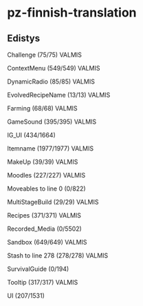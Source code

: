 # pz-finnish-translation

## Edistys

Challenge (75/75)                   VALMIS  

ContextMenu (549/549)               VALMIS  

DynamicRadio (85/85)                VALMIS  

EvolvedRecipeName (13/13)           VALMIS  

Farming (68/68)                     VALMIS  

GameSound (395/395)                 VALMIS  

IG_UI (434/1664)  

Itemname (1977/1977)                VALMIS  

MakeUp (39/39)                      VALMIS  

Moodles (227/227)                   VALMIS  

Moveables to line 0 (0/822)  

MultiStageBuild (29/29)             VALMIS  

Recipes (371/371)                   VALMIS  

Recorded_Media (0/5502)  

Sandbox (649/649)                   VALMIS  

Stash to line 278 (278/278)         VALMIS  

SurvivalGuide (0/194)  

Tooltip (317/317)                   VALMIS

UI (207/1531)  

